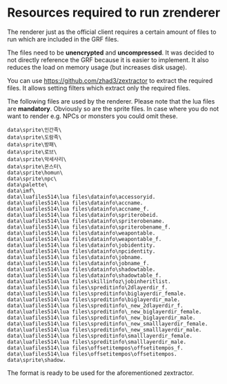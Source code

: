 # Resources required to run zrenderer

The renderer just as the official client requires a certain amount of files to run which are included in the GRF files.

The files need to be **unencrypted** and **uncompressed**. It was decided to not directly reference the GRF because it is easier to implement. It also reduces the load on memory usage (but increases disk usage).

You can use https://github.com/zhad3/zextractor to extract the required files. It allows setting filters which extract only the required files.

The following files are used by the renderer. Please note that the lua files are **mandatory**. Obviously so are the sprite files. In case where you do not want to render e.g. NPCs or monsters you could omit these.

```
data\sprite\인간족\
data\sprite\도람족\
data\sprite\방패\
data\sprite\로브\
data\sprite\악세사리\
data\sprite\몬스터\
data\sprite\homun\
data\sprite\npc\
data\palette\
data\imf\
data\luafiles514\lua files\datainfo\accessoryid.
data\luafiles514\lua files\datainfo\accname.
data\luafiles514\lua files\datainfo\accname_f.
data\luafiles514\lua files\datainfo\spriterobeid.
data\luafiles514\lua files\datainfo\spriterobename.
data\luafiles514\lua files\datainfo\spriterobename_f.
data\luafiles514\lua files\datainfo\weapontable.
data\luafiles514\lua files\datainfo\weapontable_f.
data\luafiles514\lua files\datainfo\jobidentity.
data\luafiles514\lua files\datainfo\npcidentity.
data\luafiles514\lua files\datainfo\jobname.
data\luafiles514\lua files\datainfo\jobname_f.
data\luafiles514\lua files\datainfo\shadowtable.
data\luafiles514\lua files\datainfo\shadowtable_f.
data\luafiles514\lua files\skillinfoz\jobinheritlist.
data\luafiles514\lua files\spreditinfo\2dlayerdir_f.
data\luafiles514\lua files\spreditinfo\biglayerdir_female.
data\luafiles514\lua files\spreditinfo\biglayerdir_male.
data\luafiles514\lua files\spreditinfo\_new_2dlayerdir_f.
data\luafiles514\lua files\spreditinfo\_new_biglayerdir_female.
data\luafiles514\lua files\spreditinfo\_new_biglayerdir_male.
data\luafiles514\lua files\spreditinfo\_new_smalllayerdir_female.
data\luafiles514\lua files\spreditinfo\_new_smalllayerdir_male.
data\luafiles514\lua files\spreditinfo\smalllayerdir_female.
data\luafiles514\lua files\spreditinfo\smalllayerdir_male.
data\luafiles514\lua files\offsetitempos\offsetitempos_f.
data\luafiles514\lua files\offsetitempos\offsetitempos.
data\sprite\shadow.
```
The format is ready to be used for the aforementioned zextractor.

